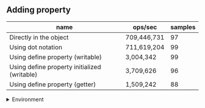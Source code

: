 ## Adding property

|name|ops/sec|samples|
|-|-|-|
|Directly in the object|709,446,731|97|
|Using dot notation|711,619,204|99|
|Using define property (writable)|3,004,342|99|
|Using define property initialized (writable)|3,709,626|96|
|Using define property (getter)|1,509,242|88|


<details>
<summary>Environment</summary>

* __Machine:__ linux x64 | 2 vCPUs | 6.8GB Mem
* __Run:__ Sun Sep 24 2023 10:42:12 GMT+0000 (Coordinated Universal Time)
</details>

